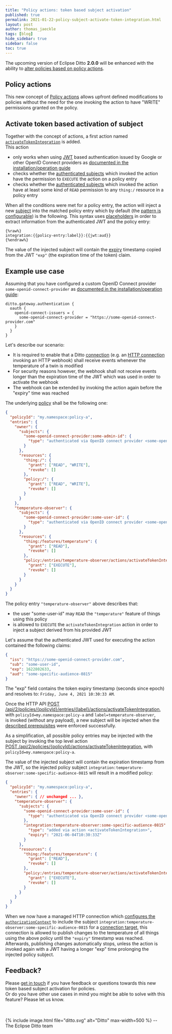 ```yaml
---
title: "Policy actions: token based subject activation"
published: true
permalink: 2021-01-22-policy-subject-activate-token-integration.html
layout: post
author: thomas_jaeckle
tags: [blog]
hide_sidebar: true
sidebar: false
toc: true
---
```


The upcoming version of Eclipse Ditto **2.0.0** will be enhanced with the ability to 
[alter policies based on policy actions](basic-policy.html#actions).

## Policy actions

This new concept of [Policy actions](basic-policy.html#actions) allows upfront defined modifications to policies without 
the need for the one invoking the action to have "WRITE" permissions granted on the policy.

## Activate token based activation of subject

Together with the concept of actions, a first action named 
[`activateTokenIntegration`](basic-policy.html#action-activatetokenintegration) is added.  
This action
* only works when using <a href="#" data-toggle="tooltip" data-original-title="{{site.data.glossary.jwt}}">JWT</a> 
  based authentication issued by Google or other OpenID Connect providers as 
  [documented in the installation/operation guide](installation-operating.html#openid-connect)
* checks whether the [authenticated subjects](basic-auth.html#authenticated-subjects) which invoked the action have the 
  permission to `EXECUTE` the action on a policy entry
* checks whether the [authenticated subjects](basic-auth.html#authenticated-subjects) which invoked the action have at 
  least some kind of `READ` permission to any `thing:/` resource in a policy entry
  
When all the conditions were met for a policy entry, the action will inject a new [subject](basic-policy.html#subjects) 
into the matched policy entry which by default (the 
[pattern is configurable](basic-policy.html#action-activatetokenintegration)) is the following.
This syntax uses [placeholders](basic-placeholders.html) in order to extract information from the authenticated JWT and 
the policy entry:
```
{%raw%}
integration:{{policy-entry:label}}:{{jwt:aud}}
{%endraw%}
```

The value of the injected subject will contain the [expiry](basic-policy.html#expiring-policy-subjects) timestamp 
copied from the JWT `"exp"` (the expiration time of the token) claim.

## Example use case

Assuming that you have configured a custom OpenID Connect provider `some-openid-connect-provider` as
[documented in the installation/operation guide](installation-operating.html#openid-connect):
```
ditto.gateway.authentication {
  oauth {
    openid-connect-issuers = {
      some-openid-connect-provider = "https://some-openid-connect-provider.com"
    }
  }
}
```

Let's describe our scenario:  
* It is required to enable that a Ditto [connection](basic-connections.html) (e.g. an 
[HTTP connection](connectivity-protocol-bindings-http.html) invoking an HTTP webhook) shall receive events whenever 
the temperature of a twin is modified
* For security reasons however, the webhook shall not receive events longer than the expiration time of the JWT which 
was used in order to activate the webhook
* The webhook can be extended by invoking the action again before the "expiry" time was reached

The underlying [policy](basic-policy.html) shall be the following one:
```json
{
  "policyId": "my.namespace:policy-a",
  "entries": {
    "owner": {
      "subjects": {
        "some-openid-connect-provider:some-admin-id": {
          "type": "authenticated via OpenID connect provider <some-openid-connect-provider>"
        }
      },
      "resources": {
        "thing:/": {
          "grant": ["READ", "WRITE"],
          "revoke": []
        },
        "policy:/": {
          "grant": ["READ", "WRITE"],
          "revoke": []
        }
      }
    },
    "temperature-observer": {
      "subjects": {
        "some-openid-connect-provider:some-user-id": {
          "type": "authenticated via OpenID connect provider <some-openid-connect-provider>"
        }
      },
      "resources": {
        "thing:/features/temperature": {
          "grant": ["READ"],
          "revoke": []
        },
        "policy:/entries/temperature-observer/actions/activateTokenIntegration": {
          "grant": ["EXECUTE"],
          "revoke": []
        }
      }
    }
  }
}
```

The policy entry `"temperature-observer"` above describes that:
* the user "some-user-id" may `READ` the `"temperature"` feature of things using this policy
* is allowed to `EXECUTE` the `activateTokenIntegration` action in order to inject a subject derived from his provided 
  JWT

Let's assume that the authenticated JWT used for executing the action contained the following claims:
```json
{
  "iss": "https://some-openid-connect-provider.com",
  "sub": "some-user-id",
  "exp": 1622802633,
  "aud": "some-specific-audience-0815"
}
```

The "exp" field contains the token expiry timestamp (seconds since epoch) and resolves to: 
`Friday, June 4, 2021 10:30:33 AM`.

Once the HTTP API 
[POST /api/2/policies/{policyId}/entries/{label}/actions/activateTokenIntegration](/http-api-doc.html#/Policies/post_policies__policyId__entries__label__actions_activateTokenIntegration), with `policyId=my.namespace:policy-a` and `label=temperature-observer`,  
is invoked (without any payload), a new subject will be injected when the 
[described prerequisites](basic-policy.html#action-activatetokenintegration) were enforced successfully.

As a simplification, all possible policy entries may be injected with the subject by invoking the top level action  
[POST /api/2/policies/{policyId}/actions/activateTokenIntegration](/http-api-doc.html#/Policies/post_policies__policyId__actions_activateTokenIntegration), with `policyId=my.namespace:policy-a`.

The value of the injected subject will contain the expiration timestamp from the JWT, so the injected policy subject 
`integration:temperature-observer:some-specific-audience-0815` will result in a modified policy:
```json
{
  "policyId": "my.namespace:policy-a",
  "entries": {
    "owner": { // unchanged ... },
    "temperature-observer": {
      "subjects": {
        "some-openid-connect-provider:some-user-id": {
          "type": "authenticated via OpenID connect provider <some-openid-connect-provider>"
        },
        "integration:temperature-observer:some-specific-audience-0815": {
          "type": "added via action <activateTokenIntegration>",
          "expiry": "2021-06-04T10:30:33Z"
        }
      },
      "resources": {
        "thing:/features/temperature": {
          "grant": ["READ"],
          "revoke": []
        },
        "policy:/entries/temperature-observer/actions/activateTokenIntegration": {
          "grant": ["EXECUTE"],
          "revoke": []
        }
      }
    }
  }
}
```

When we now have a 
managed HTTP connection which [configures the `authorizationContext`](basic-connections.html#authorization) to include
the subject `integration:temperature-observer:some-specific-audience-0815` for a 
[connection target](basic-connections.html#targets), this connection is allowed to publish changes to the temperature of 
all things using the above policy until the `"expiry"` timestamp was reached.  
Afterwards, publishing changes automatically stops, unless the action is invoked again with a JWT having a longer "exp"
time prolonging the injected policy subject.


## Feedback?

Please [get in touch](feedback.html) if you have feedback or questions towards this new token based subject activation
for policies.  
Or do you have other use cases in mind you might be able to solve with this feature? Please let us know.

<br/>
<br/>
{% include image.html file="ditto.svg" alt="Ditto" max-width=500 %}
--<br/>
The Eclipse Ditto team